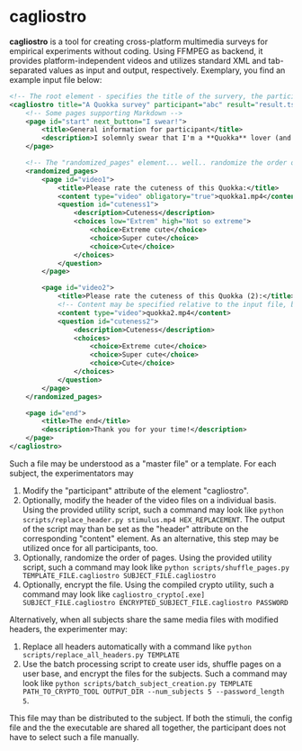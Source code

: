 # cagliostro
**cagliostro** is a tool for creating cross-platform multimedia surveys for empirical experiments without coding. Using FFMPEG as backend, it provides platform-independent videos and utilizes standard XML and tab-separated values as input and output, respectively. Exemplary, you find an example input file below:

```xml
<!-- The root element - specifies the title of the survery, the participant and where to save the result-->
<cagliostro title="A Quokka survey" participant="abc" result="result.tsv">
    <!-- Some pages supporting Markdown -->
    <page id="start" next_button="I swear!">
        <title>General information for participant</title>
        <description>I solemnly swear that I'm a **Quokka** lover (and have seen the *amazing* Markdown).</description>
    </page>

    <!-- The "randomized_pages" element... well.. randomize the order of its pages -->
    <randomized_pages>
        <page id="video1">
            <title>Please rate the cuteness of this Quokka:</title>
            <content type="video" obligatory="true">quokka1.mp4</content>
            <question id="cuteness1">
                <description>Cuteness</description>
                <choices low="Extrem" high="Not so extreme">
                    <choice>Extreme cute</choice>
                    <choice>Super cute</choice>
                    <choice>Cute</choice>
                </choices>
            </question>
        </page>

        <page id="video2">
            <title>Please rate the cuteness of this Quokka (2):</title>
            <!-- Content may be specified relative to the input file, but i.e. even as HTTP URL -->
            <content type="video">quokka2.mp4</content>
            <question id="cuteness2">
                <description>Cuteness</description>
                <choices>
                    <choice>Extreme cute</choice>
                    <choice>Super cute</choice>
                    <choice>Cute</choice>
                </choices>
            </question>
        </page>
    </randomized_pages>

    <page id="end">
        <title>The end</title>
        <description>Thank you for your time!</description>
    </page>
</cagliostro>
```

Such a file may be understood as a "master file" or a template. For each subject, the experimentators may
1. Modify the "participant" attribute of the element "cagliostro".
2. Optionally, modify the header of the video files on a individual basis. Using the provided utility script, such a command may look like `python scripts/replace_header.py stimulus.mp4 HEX_REPLACEMENT`. The output of the script may than be set as the "header" attribute on the corresponding "content" element. As an alternative, this step may be utilized once for all participants, too.
3. Optionally, randomize the order of pages. Using the provided utility script, such a command may look like `python scripts/shuffle_pages.py TEMPLATE_FILE.cagliostro SUBJECT_FILE.cagliostro`
4. Optionally, encrypt the file. Using the compiled crypto utility, such a command may look like `cagliostro_crypto[.exe] SUBJECT_FILE.cagliostro ENCRYPTED_SUBJECT_FILE.cagliostro PASSWORD`

Alternatively, when all subjects share the same media files with modified headers, the experimenter may:
1. Replace all headers automatically with a command like `python scripts/replace_all_headers.py TEMPLATE`
2. Use the batch processing script to create user ids, shuffle pages on a user base, and encrypt the files for the subjects. Such a command may look like `python scripts/batch_subject_creation.py TEMPLATE PATH_TO_CRYPTO_TOOL OUTPUT_DIR --num_subjects 5 --password_length 5`.

This file may than be distributed to the subject. If both the stimuli, the config file and the the executable are shared all together, the participant does not have to select such a file manually.
